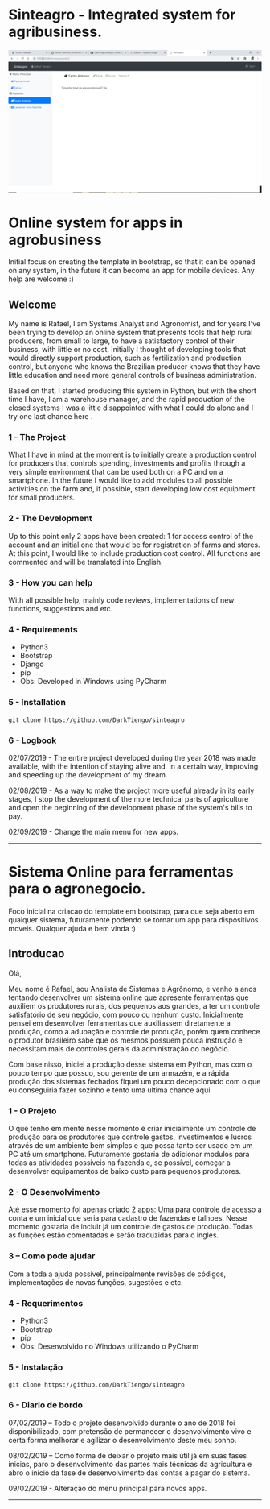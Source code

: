 ﻿# Sinteagro - Integrated system for agribusiness.

![Main menu](https://github.com/DarkTiengo/sinteagro/blob/master/sinteagro.png)


# Online system for apps in agrobusiness

Initial focus on creating the template in bootstrap, so that it can be opened on any system, in the future it can become an app for mobile devices. Any help are welcome :)

## Welcome

My name is Rafael, I am Systems Analyst and Agronomist, and for years I've been trying to develop an online system that presents tools that help rural producers, from small to large, to have a satisfactory control of their business, with little or no cost. Initially I thought of developing tools that would directly support production, such as fertilization and production control, but anyone who knows the Brazilian producer knows that they have little education and need more general controls of business administration.

Based on that, I started producing this system in Python, but with the short time I have, I am a warehouse manager, and the rapid production of the closed systems I was a little disappointed with what I could do alone and I try one last chance here .


### 1 - The Project

What I have in mind at the moment is to initially create a production control for producers that controls spending, investments and profits through a very simple environment that can be used both on a PC and on a smartphone. In the future I would like to add modules to all possible activities on the farm and, if possible, start developing low cost equipment for small producers.

### 2 - The Development

Up to this point only 2 apps have been created: 1 for access control of the account and an initial one that would be for registration of farms and stores. At this point, I would like to include production cost control. All functions are commented and will be translated into English.

### 3 - How you can help

With all possible help, mainly code reviews, implementations of new functions, suggestions and etc.

### 4 - Requirements

 - Python3
 - Bootstrap
 - Django
 - pip
 - Obs: Developed in Windows using PyCharm

### 5 - Installation

    git clone https://github.com/DarkTiengo/sinteagro

### 6 - Logbook

02/07/2019 - The entire project developed during the year 2018 was made available, with the intention of staying alive and, in a certain way, improving and speeding up the development of my dream.

02/08/2019 - As a way to make the project more useful already in its early stages, I stop the development of the more technical parts of agriculture and open the beginning of the development phase of the system's bills to pay.

02/09/2019 - Change the main menu for new apps.

------------------------------------------------------------------------------------------------------
# Sistema Online para ferramentas para o agronegocio.

Foco inicial na criacao do template em bootstrap, para que seja aberto em qualquer sistema, futuramente podendo se tornar um app para dispositivos moveis. Qualquer ajuda e bem vinda :)

## Introducao

Olá,

Meu nome é Rafael, sou Analista de Sistemas e Agrônomo, e venho a anos tentando desenvolver um sistema online que apresente ferramentas que auxiliem os produtores rurais, dos pequenos aos grandes, a ter um controle satisfatório de seu negócio, com pouco ou nenhum custo. Inicialmente pensei em desenvolver ferramentas que auxiliassem diretamente a produção, como a adubação e controle de produção, porém quem conhece o produtor brasileiro sabe que os mesmos possuem pouca instrução e necessitam mais de controles gerais da administração do negócio.

Com base nisso, iniciei a produção desse sistema em Python, mas com o pouco tempo que possuo, sou gerente de um armazém, e a rápida produção dos sistemas fechados fiquei um pouco decepcionado com o que eu conseguiria fazer sozinho e tento uma ultima chance aqui.


### 1 - O Projeto

O que tenho em mente nesse momento é criar inicialmente um controle de produção para os produtores que controle gastos, investimentos e lucros através de um ambiente bem simples e que possa tanto ser usado em um PC até um smartphone. Futuramente gostaria de adicionar modulos para todas as atividades possiveis na fazenda e, se possível, começar a desenvolver equipamentos de baixo custo para pequenos produtores.

### 2 - O Desenvolvimento

Até esse momento foi apenas criado 2 apps: Uma para controle de acesso a conta e um inicial que seria para cadastro de fazendas e talhoes. Nesse momento gostaria de incluir já um controle de gastos de produção. Todas as funções estão comentadas e serão traduzidas para o ingles.

### 3 – Como pode ajudar

Com a toda a ajuda possível, principalmente revisões de códigos, implementações de novas funções, sugestões e etc.

### 4 - Requerimentos

 - Python3
 - Bootstrap
 - pip
 - Obs: Desenvolvido no Windows utilizando o PyCharm

### 5 - Instalação

    git clone https://github.com/DarkTiengo/sinteagro


### 6 - Diario de bordo

07/02/2019 – Todo o projeto desenvolvido durante o ano de 2018 foi disponibilizado, com pretensão de permanecer o desenvolvimento vivo e certa forma melhorar e agilizar o desenvolvimento deste meu sonho.

08/02/2019 – Como forma de deixar o projeto mais útil já em suas fases inicias, paro o desenvolvimento das partes mais técnicas da agricultura e abro o inicio da fase de desenvolvimento das contas a pagar do sistema.

09/02/2019 - Alteração do menu principal para novos apps.

------------------------------------------------------------------------------------------------------
